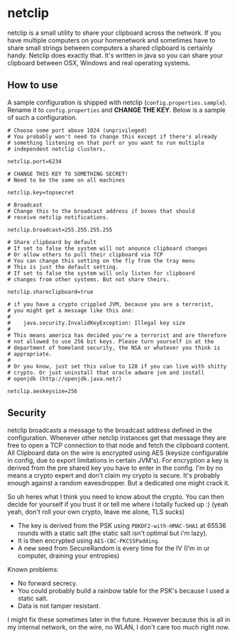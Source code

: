 netclip
=======

netclip is a small utility to share your clipboard across the network. If you have multiple computers on your homenetwork and sometimes have to share small strings between computers a shared clipboard is certainly handy. Netclip does exactly that. It's written in java so you can share your clipboard between OSX, Windows and real operating systems.

How to use
----------
A sample configuration is shipped with netclip (`config.properties.sample`). Rename it to `config.properties` and **CHANGE THE KEY**.
Below is a sample of such a configuration.

    # Choose some port above 1024 (unprivileged)
    # You probably won't need to change this except if there's already
    # something listening on that port or you want to run multiple
    # independent netclip clusters.

    netclip.port=6234

    # CHANGE THIS KEY TO SOMETHING SECRET!
    # Need to be the same on all machines

    netclip.key=topsecret

    # Broadcast
    # Change this to the broadcast address if boxes that should
    # receive netclip notifications.

    netclip.broadcast=255.255.255.255

    # Share clipboard by default
    # If set to false the system will not anounce clipboard changes
    # Or allow others to pull their clipboard via TCP
    # You can change this setting on the fly from the tray menu
    # This is just the default setting.
    # If set to false the system will only listen for clipboard
    # changes from other systems. But not share theirs.

    netclip.shareclipboard=true
    
    # if you have a crypto crippled JVM, because you are a terrorist,
    # you might get a message like this one:
    #
    #    java.security.InvalidKeyException: Illegal key size
    #
    # This means america has decided you're a terrorist and are therefore
    # not allowed to use 256 bit keys. Please turn yourself in at the
    # department of homeland security, the NSA or whatever you think is
    # appropriate. 
    #
    # Or you know, just set this value to 128 if you can live with shitty
    # crypto. Or just uninstall that oracle adware jvm and install
    # openjdk (http://openjdk.java.net/)
    
    netclip.aeskeysize=256


Security
--------
netclip broadcasts a message to the broadcast address defined in the configuration. Whenever other netclip instances get that message they are free to open a TCP connection to that node and fetch the clipboard content. All Clipboard data on the wire is encrypted using AES (keysize configurable in config, due to export limitations in certain JVM's). For encryption a key is derived from the pre shared key you have to enter in the config.
I'm by no means a crypto expert and don't claim my crypto is secure. It's probably enough against a random eavesdropper. But a dedicated one might crack it.

So uh heres what I think you need to know about the crypto. You can then decide for yourself if you trust it or tell me where i totally fucked up :)
(yeah yeah, don't roll your own crypto, leave me alone, TLS sucks)

* The key is derived from the PSK using `PBKDF2-with-HMAC-SHA1` at 65536 rounds with a static salt (the static salt isn't optimal but i'm lazy).
* It is then encrypted using `AES-CBC-PKCS5Padding`.
* A new seed from SecureRandom is every time for the IV (I'm in ur computer, draining your entropies)

Known problems:
* No forward secrecy.
* You could probably build a rainbow table for the PSK's because I used a static salt.
* Data is not tamper resistant.

I might fix these sometimes later in the future. However because this is all in my internal network, on the wire, no WLAN, I don't care too much right now.
